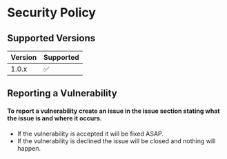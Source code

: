 # Security Policy

## Supported Versions

| Version | Supported          |
| ------- | ------------------ |
| 1.0.x   | :white_check_mark: |

## Reporting a Vulnerability

#### To report a vulnerability create an issue in the issue section stating what the issue is and where it occurs. 
- If the vulnerability is accepted it will be fixed ASAP. 
- If the vulnerability is declined the issue will be closed and nothing will happen.
